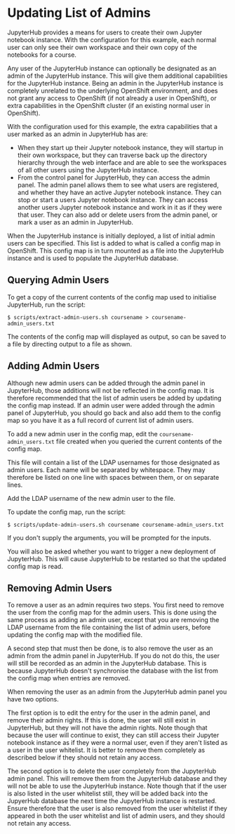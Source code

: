 # Updating List of Admins

JupyterHub provides a means for users to create their own Jupyter notebook instance. With the configuration for this example, each normal user can only see their own workspace and their own copy of the notebooks for a course.

Any user of the JupyterHub instance can optionally be designated as an admin of the JupyterHub instance. This will give them additional capabilities for the JupyterHub instance. Being an admin in the JupyterHub instance is completely unrelated to the underlying OpenShift environment, and does not grant any access to OpenShift (if not already a user in OpenShift), or extra capabilities in the OpenShift cluster (if an existing normal user in OpenShift).

With the configuration used for this example, the extra capabilities that a user marked as an admin in JupyterHub has are:

* When they start up their Jupyter notebook instance, they will startup in their own workspace, but they can traverse back up the directory hierarchy through the web interface and are able to see the workspaces of all other users using the JupyterHub instance.
* From the control panel for JupyterHub, they can access the admin panel. The admin panel allows them to see what users are registered, and whether they have an active Jupyter notebook instance. They can stop or start a users Jupyter notebook instance. They can access another users Jupyter notebook instance and work in it as if they were that user. They can also add or delete users from the admin panel, or mark a user as an admin in JupyterHub.

When the JupyterHub instance is initially deployed, a list of initial admin users can be specified. This list is added to what is called a config map in OpenShift. This config map is in turn mounted as a file into the JupyterHub instance and is used to populate the JupyterHub database.

## Querying Admin Users

To get a copy of the current contents of the config map used to initialise JupyterHub, run the script:

```
$ scripts/extract-admin-users.sh coursename > coursename-admin_users.txt
```

The contents of the config map will displayed as output, so can be saved to a file by directing output to a file as shown.


## Adding Admin Users

Although new admin users can be added through the admin panel in JupyterHub, those additions will not be reflected in the config map. It is therefore recommended that the list of admin users be added  by updating the config map instead. If an admin user were added through the admin panel of JupyterHub, you should go back and also add them to the config map so you have it as a full record of current list of admin users.

To add a new admin user in the config map, edit the ``coursename-admin_users.txt`` file created when you queried the current contents of the config map.

This file will contain a list of the LDAP usernames for those designated as admin users. Each name will be separated by whitespace. They may therefore be listed on one line with spaces between them, or on separate lines.

Add the LDAP username of the new admin user to the file.

To update the config map, run the script:

```
$ scripts/update-admin-users.sh coursename coursename-admin_users.txt
```

If you don't supply the arguments, you will be prompted for the inputs.

You will also be asked whether you want to trigger a new deployment of JupyterHub. This will cause JupyterHub to be restarted so that the updated config map is read.

## Removing Admin Users

To remove a user as an admin requires two steps. You first need to remove the user from the config map for the admin users. This is done using the same process as adding an admin user, except that you are removing the LDAP username from the file containing the list of admin users, before updating the config map with the modified file.

A second step that must then be done, is to also remove the user as an admin from the admin panel in JupyterHub. If you do not do this, the user will still be recorded as an admin in the JupyterHub database. This is because JupyterHub doesn't synchronise the database with the list from the config map when entries are removed.

When removing the user as an admin from the JupyterHub admin panel you have two options.

The first option is to edit the entry for the user in the admin panel, and remove their admin rights. If this is done, the user will still exist in JupyterHub, but they will not have the admin rights. Note though that because the user will continue to exist, they can still access their Jupyter notebook instance as if they were a normal user, even if they aren't listed as a user in the user whitelist. It is better to remove them completely as described below if they should not retain any access.

The second option is to delete the user completely from the JupyterHub admin panel. This will remove them from the JupyterHub database and they will not be able to use the JupyterHub instance. Note though that if the user is also listed in the user whitelist still, they will be added back into the JupyerHub database the next time the JupyterHub instance is restarted. Ensure therefore that the user is also removed from the user whitelist if they appeared in both the user whitelist and list of admin users, and they should not retain any access.
